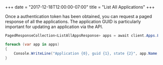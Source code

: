 +++
date = "2017-12-18T12:00:00-07:00"
title = "List All Applications"
+++

Once a authentication token has been obtained, you can request a paged response of all the applications. The application GUID is particularly important for updating an application via the API.

```c#
PagedResponseCollection<ListAllAppsResponse> apps = await client.Apps.ListAllApps();

foreach (var app in apps)
{
    Console.WriteLine("Application {0}, guid {1}, state {2}", app.Name, app.EntityMetadata.Guid, app.State);
}
```
